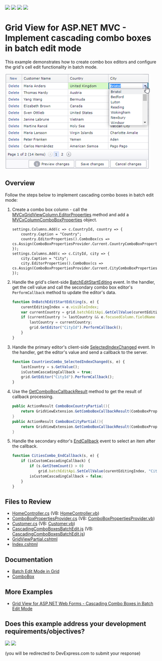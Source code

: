 <!-- default badges list -->
![](https://img.shields.io/endpoint?url=https://codecentral.devexpress.com/api/v1/VersionRange/128549455/16.1.5%2B)
[![](https://img.shields.io/badge/Open_in_DevExpress_Support_Center-FF7200?style=flat-square&logo=DevExpress&logoColor=white)](https://supportcenter.devexpress.com/ticket/details/T155879)
[![](https://img.shields.io/badge/📖_How_to_use_DevExpress_Examples-e9f6fc?style=flat-square)](https://docs.devexpress.com/GeneralInformation/403183)
[![](https://img.shields.io/badge/💬_Leave_Feedback-feecdd?style=flat-square)](#does-this-example-address-your-development-requirementsobjectives)
<!-- default badges end -->
# Grid View for ASP.NET MVC - Implement cascading combo boxes in batch edit mode

This example demonstrates how to create combo box editors and configure the grid's cell edit functionality in batch mode.

![Cascading Editors](cascadingEditors.png)

## Overview

Follow the steps below to implement cascading combo boxes in batch edit mode:

1. Create a combo box column - call the [MVCxGridViewColumn.EditorProperties](https://docs.devexpress.com/AspNetMvc/DevExpress.Web.Mvc.MVCxGridViewColumn.EditorProperties) method and add a [MVCxColumnComboBoxProperties](https://docs.devexpress.com/AspNetMvc/DevExpress.Web.Mvc.MVCxColumnComboBoxProperties) object.

    ```cshtml
    settings.Columns.Add(c => c.CountryId, country => {
        country.Caption = "Country";
        country.EditorProperties().ComboBox(cs => cs.Assign(ComboBoxPropertiesProvider.Current.CountryComboBoxProperties));
    });
    settings.Columns.Add(c => c.CityId, city => {
        city.Caption = "City";
        city.EditorProperties().ComboBox(cs => cs.Assign(ComboBoxPropertiesProvider.Current.CityComboBoxProperties));
    });
    ```

2. Handle the grid's client-side [BatchEditStartEditing](https://docs.devexpress.com/AspNet/js-ASPxClientGridView.BatchEditStartEditing) event. In the handler, get the cell value and call the secondary combo box editor's `PerformCallback` method to update the editor's data.

    ```js
    function OnBatchEditStartEditing(s, e) {
        curentEditingIndex = e.visibleIndex;
        var currentCountry = grid.batchEditApi.GetCellValue(curentEditingIndex, "CountryId");
        if (currentCountry != lastCountry && e.focusedColumn.fieldName == "CityId" && currentCountry != null) {
            lastCountry = currentCountry;
            grid.GetEditor("CityId").PerformCallback();        
        }
    }
    ```

3. Handle the primary editor's client-side [SelectedIndexChanged](https://docs.devexpress.com/AspNet/js-ASPxClientComboBox.SelectedIndexChanged) event. In the handler, get the editor's value and send a callback to the server.

    ```js
    function CountriesCombo_SelectedIndexChanged(s, e) {
        lastCountry = s.GetValue();
        isCustomCascadingCallback = true;
        grid.GetEditor("CityId").PerformCallback();
    }
    ```

4. Use the [GetComboBoxCallbackResult](https://docs.devexpress.com/AspNetMvc/DevExpress.Web.Mvc.GridExtensionBase.GetComboBoxCallbackResult.overloads) method to get the result of callback processing.

    ```csharp
    public ActionResult ComboBoxCountryPartial(){
        return GridViewExtension.GetComboBoxCallbackResult(ComboBoxPropertiesProvider.Current.CountryComboBoxProperties);
    }
    public ActionResult ComboBoxCityPartial(){
        return GridViewExtension.GetComboBoxCallbackResult(ComboBoxPropertiesProvider.Current.CityComboBoxProperties);
    }
    ```

4. Handle the secondary editor's [EndCallback](https://docs.devexpress.com/AspNet/js-ASPxClientComboBox.EndCallback) event to select an item after the callback.

    ```js
    function CitiesCombo_EndCallback(s, e) {
        if (isCustomCascadingCallback) {
            if (s.GetItemCount() > 0)
                grid.batchEditApi.SetCellValue(curentEditingIndex, "CityId", s.GetItem(0).value);
            isCustomCascadingCallback = false;
        }
    }
    ```


## Files to Review

* [HomeController.cs](./CS/Controllers/HomeController.cs) (VB: [HomeController.vb](./VB/Controllers/HomeController.vb))
* [ComboBoxPropertiesProvider.cs](./CS/Models/ComboBoxPropertiesProvider.cs) (VB: [ComboBoxPropertiesProvider.vb](./VB/Models/ComboBoxPropertiesProvider.vb))
* [Customer.cs](./CS/Models/Customer.cs) (VB: [Customer.vb](./VB/Models/Customer.vb))
* [CascadingComboBoxesBatchEdit.js](./CS/Scripts/CascadingComboBoxesBatchEdit.js) (VB: [CascadingComboBoxesBatchEdit.js](./VB/Scripts/CascadingComboBoxesBatchEdit.js))
* [GridViewPartial.cshtml](./CS/Views/Home/GridViewPartial.cshtml)
* [Index.cshtml](./CS/Views/Home/Index.cshtml)

## Documentation

* [Batch Edit Mode in Grid](https://docs.devexpress.com/AspNetMvc/16147/components/grid-view/data-editing-and-validation/batch-edit)
* [ComboBox](https://docs.devexpress.com/AspNetMvc/8984/components/data-editors-extensions/combobox)

## More Examples

* [Grid View for ASP.NET Web Forms - Cascading Combo Boxes in Batch Edit Mode](https://github.com/DevExpress-Examples/asp-net-web-forms-grid-cascading-comboboxes-in-batch-edit-mode)
<!-- feedback -->
## Does this example address your development requirements/objectives?

[<img src="https://www.devexpress.com/support/examples/i/yes-button.svg"/>](https://www.devexpress.com/support/examples/survey.xml?utm_source=github&utm_campaign=asp-net-mvc-grid-cascading-combo-boxes-in-batch-edit-mode&~~~was_helpful=yes) [<img src="https://www.devexpress.com/support/examples/i/no-button.svg"/>](https://www.devexpress.com/support/examples/survey.xml?utm_source=github&utm_campaign=asp-net-mvc-grid-cascading-combo-boxes-in-batch-edit-mode&~~~was_helpful=no)

(you will be redirected to DevExpress.com to submit your response)
<!-- feedback end -->
